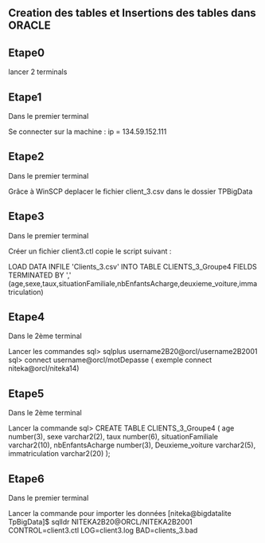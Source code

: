 ## Creation des tables et Insertions des tables dans ORACLE

## Etape0 

lancer 2 terminals

## Etape1

Dans le premier terminal 

Se connecter sur la machine : ip = 134.59.152.111

## Etape2 

Dans le premier terminal

Grâce à WinSCP deplacer le fichier client_3.csv dans le dossier TPBigData

## Etape3

Dans le premier terminal

Créer un fichier client3.ctl 
copie le script suivant : 

LOAD DATA
INFILE 'Clients_3.csv'
INTO TABLE CLIENTS_3_Groupe4
FIELDS TERMINATED BY ','
(age,sexe,taux,situationFamiliale,nbEnfantsAcharge,deuxieme_voiture,immatriculation)

## Etape4

Dans le 2ème terminal

Lancer les commandes
sql> sqlplus username2B20@orcl/username2B2001
sql> connect username@orcl/motDepasse (  exemple connect niteka@orcl/niteka14)

## Etape5

Dans le 2ème terminal

Lancer la commande
sql> CREATE TABLE CLIENTS_3_Groupe4 
(
    age                     number(3), 
    sexe                     varchar2(2),
    taux                     number(6),
    situationFamiliale     varchar2(10), 
    nbEnfantsAcharge         number(3),
    Deuxieme_voiture     varchar2(5),
    immatriculation         varchar2(20)
);

## Etape6

Dans le premier terminal

Lancer la commande pour importer les données
[niteka@bigdatalite TpBigData]$ sqlldr NITEKA2B20@ORCL/NITEKA2B2001 CONTROL=client3.ctl LOG=client3.log BAD=clients_3.bad
